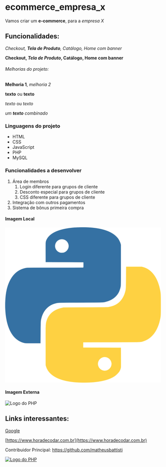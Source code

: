 # ecommerce_empresa_x

Vamos criar um **e-commerce**, para a *empresa X*

## Funcionalidades:

_Checkout, **Tela de Produto**, Catálogo, Home com banner_

**Checkout, _Tela de Produto_, Catálogo, Home com banner**

###### Melhorias do projeto:

__Melhoria 1__, _melhoria 2_

**texto** ou __texto__

*texto* ou _texto_

_um **texto** combinado_

### Linguagens do projeto

* HTML
* CSS
* JavaScript
* PHP
* MySQL

### Funcionalidades a desenvolver

1. Área de membros
   1. Login diferente para grupos de cliente
   2. Desconto especial para grupos de cliente
   3. CSS diferente para grupos de cliente
2. Integração com outros pagamentos
3. Sistema de bônus primeira compra


#### Imagem Local

![Logo do Python](./img/python.png)

#### Imagem Externa

![Logo do PHP](https://upload.wikimedia.org/wikipedia/commons/thumb/2/27/PHP-logo.svg/640px-PHP-logo.svg.png)

## Links interessantes:

[Google](https://www.google.com)

[https://www.horadecodar.com.br](https://www.horadecodar.com.br)

Contribuidor Principal: https://github.com/matheusbattisti

[![Logo do PHP](https://upload.wikimedia.org/wikipedia/commons/thumb/2/27/PHP-logo.svg/640px-PHP-logo.svg.png)](https://github.com/matheusbattisti)